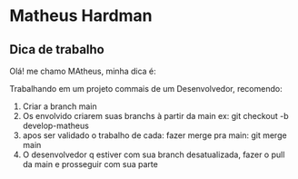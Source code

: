 
# Matheus Hardman

## Dica de trabalho

Olá! me chamo MAtheus, minha dica é:

Trabalhando em um projeto commais de um Desenvolvedor, recomendo:

1. Criar a branch main
2. Os envolvido criarem suas branchs à partir da main
ex: git checkout -b develop-matheus
3. apos ser validado o trabalho de cada:
fazer merge pra main: git merge main
4. O desenvolvedor q estiver com sua branch desatualizada, fazer o pull da main e prosseguir com sua parte
 
